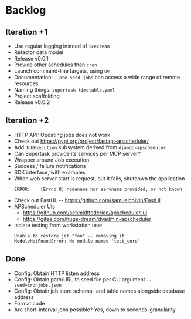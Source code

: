# Backlog

## Iteration +1
- Use regular logging instead of `icecream`
- Refactor data model
- Release v0.0.1
- Provide other schedules than `cron`
- Launch command-line targets, using `uv`
- Documentation: `--pre-seed-jobs` can access a wide range of remote resources
- Naming things: `supertask timetable.yaml`
- Project scaffolding
- Release v0.0.2

## Iteration +2
- HTTP API: Updating jobs does not work
- Check out https://pypi.org/project/fastapi-apscheduler/
- Add `JobExecution` subsystem derived from `django-apscheduler`
- Can Supertask provide its services per MCP server?
- Wrapper around Job execution
- Success / failure notifications
- SDK interface, with examples
- When web server start is request, but it fails, shutdown the application
  ```
  ERROR:    [Errno 8] nodename nor servname provided, or not known
  ```
- Check out FastUI. -- https://github.com/samuelcolvin/FastUI
- APScheduler UIs
  - https://github.com/schmidtfederico/apscheduler-ui
  - https://gitee.com/huge-dream/dvadmin-apscheduler
- Isolate testing from workstation use:
  ```
  Unable to restore job "foo" -- removing it
  ModuleNotFoundError: No module named 'test_core'
  ```


## Done
- Config: Obtain HTTP listen address
- Config: Obtain path/URL to seed file per CLI argument `--seed=cronjobs.json`
- Config: Obtain job store schema- and table names alongside database address
- Format code
- Are short-interval jobs possible? Yes, down to seconds-granularity.
